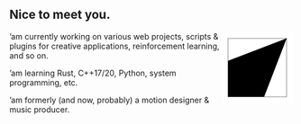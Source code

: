 ## Nice to meet you.

<a href="https://megakite.icu"><img align="right" width="128" type="image/svg+xml" src="favicon.svg" alt="logo" /></a>

’am currently working on various web projects, scripts & plugins for creative applications, reinforcement learning, and so on. 

’am learning Rust, C++17/20, Python, system programming, etc.

’am formerly (and now, probably) a motion designer & music producer.
